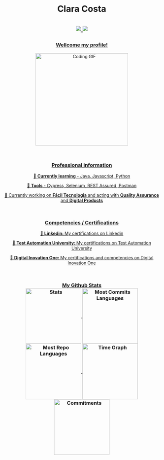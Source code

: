 <br>

<h1 align="center">
 Clara Costa 

<p align="center">
 <a href="https://www.linkedin.com/in/claracostadev/"> <a href="mailto:claracostarc@gmail.com">
<img src="https://img.shields.io/badge/Gmail-D14836?style=for-the-badge&logo=gmail&logoColor=white" target="blank"> 
<a href="https://www.linkedin.com/in/claracostadev/"> 
<img src="https://img.shields.io/badge/LinkedIn-0077B5?style=for-the-badge&logo=linkedin&logoColor=white"> 
</p> </h1>


 

 <h3 align="center">Wellcome my profile!</h3>
 
<p align="center">
  <img alt="Coding GIF" width="300" height="auto" src="https://gifdb.com/images/high/lofi-girl-balcony-laptop-music-hbhlpqtbvs1llj1h.webp"/>
</p>
<br>


<h3 align="center">Professional information</h3>
<p align="center"> 📖 <b>Currently learning</b> - Java, Javascript, Python</p>
<p align="center"> 🔨 <b>Tools</b> - Cypress, Selenium, REST Assured, Postman</p>
<p align="center"> 💼 Currently working on <b>Fácil Tecnologia</b> and acting with <b>Quality Assurance</b> and <b>Digital Products</b></p>
<br>

<h3 align="center">Competencies / Certifications</h3>
<p align="center"> 🚀 <b>Linkedin: </b> <a href="https://www.linkedin.com/in/claracostadev/details/certifications/">My certifications on Linkedin</p>
 <p align="center"> 🚀 <b>Test Automation University: </b> <a href="https://testautomationu.applitools.com/certificate/?id=7cfe186d">My certifications on Test Automation University</p>
 <p align="center"> 🚀 <b>Digital Inovation One: </b> <a href="https://www.dio.me/users/claracostarc">My certifications and competencies on Digital Inovation One</p>
  
 <a href="https://www.linkedin.com/in/claracostadev/">
<br>

<h3 align="center"</h3>My Github Stats
<div align="center">
  <img align="center" src="http://github-profile-summary-cards.vercel.app/api/cards/stats?username=ClaraCosta&theme=tokyonight" height="180em" alt="Stats"/>
  <img align="center" src="http://github-profile-summary-cards.vercel.app/api/cards/most-commit-language?username=ClaraCosta&theme=tokyonight&exclude=html,CSS,Jupyter%20Notebook" height="180em" alt="Most Commits Languages"/>
  <img align="center" src="http://github-profile-summary-cards.vercel.app/api/cards/repos-per-language?username=ClaraCosta&theme=tokyonight&exclude=html,CSS,Jupyter%20Notebook" height="180em" alt="Most Repo Languages"/>
  <img align="center" src="http://github-profile-summary-cards.vercel.app/api/cards/productive-time?username=ClaraCosta&theme=tokyonight&utcOffset=5.30" height="180em" alt="Time Graph"/>
  <img align="center" src="http://github-profile-summary-cards.vercel.app/api/cards/profile-details?username=ClaraCosta&theme=tokyonight" height="180em" alt="Commitments"/>
</div>
 


